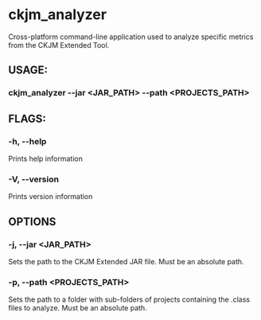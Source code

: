 # ckjm_analyzer

Cross-platform command-line application used to analyze specific metrics from the CKJM Extended Tool. 

## USAGE:
### ckjm_analyzer --jar <JAR_PATH> --path <PROJECTS_PATH>

## FLAGS:
### -h, --help
Prints help information
    
### -V, --version
Prints version information

## OPTIONS
### -j, --jar <JAR_PATH>
Sets the path to the CKJM Extended JAR file. Must be an absolute path.

### -p, --path <PROJECTS_PATH>

Sets the path to a folder with sub-folders of projects containing the .class files to analyze. Must be an absolute path.
